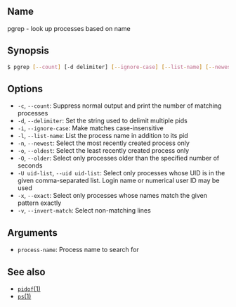 ## Name

pgrep - look up processes based on name

## Synopsis

```sh
$ pgrep [--count] [-d delimiter] [--ignore-case] [--list-name] [--newest] [--oldest] [--older seconds] [--uid uid-list] [--invert-match] [--exact] <process-name>
```

## Options

* `-c`, `--count`: Suppress normal output and print the number of matching processes
* `-d`, `--delimiter`: Set the string used to delimit multiple pids
* `-i`, `--ignore-case`: Make matches case-insensitive
* `-l`, `--list-name`: List the process name in addition to its pid
* `-n`, `--newest`: Select the most recently created process only
* `-o`, `--oldest`: Select the least recently created process only
* `-O`, `--older`: Select only processes older than the specified number of seconds
* `-U uid-list`, `--uid uid-list`: Select only processes whose UID is in the given comma-separated list. Login name or numerical user ID may be used
* `-x`, `--exact`: Select only processes whose names match the given pattern exactly
* `-v`, `--invert-match`: Select non-matching lines

## Arguments

* `process-name`: Process name to search for

## See also
* [`pidof`(1)](help://man/1/pidof)
* [`ps`(1)](help://man/1/ps)
